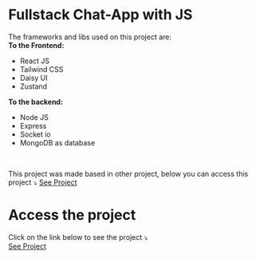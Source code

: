 
# Fullstack Chat-App with JS

The frameworks and libs used on this project are:
<br>
**To the Frontend:**
 - React JS
 - Tailwind CSS
 - Daisy UI
 - Zustand
 
 **To the backend:**
 - Node JS
 - Express
 - Socket io
 - MongoDB as database
<br>

This project was made based in other project, below you can access this project ⤵ 
[See Project](https://github.com/burakorkmez/mern-chat-app)

# Access the project
Click on the link below to see the project ⤵  
[See Project](https://chat-app-prod-l6fh.onrender.com)